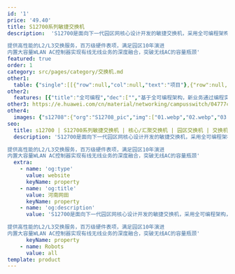 ```yaml
---
id: '1'
price: '49.40'
title: S12700系列敏捷交换机
description:  'S12700是面向下一代园区网核心设计开发的敏捷交换机，采用全可编程架构，灵活快速满足业务需求，新业务6个月即可上线。

提供高性能的L2/L3交换服务，百万级硬件表项，满足园区10年演进
内置大容量WLAN AC控制器实现有线无线业务的深度融合，突破无线AC的容量瓶颈'
featured: true
order: 1
category: src/pages/category/交换机.md
other1: 
  table: {"single":[[{"row":null,"col":null,"text":"项目"},{"row":null,"col":null,"text":"S12704"},{"row":null,"col":null,"text":"S12708"},{"row":null,"col":null,"text":"S12712"}],[{"row":null,"col":null,"text":"交换容量"},{"row":null,"col":null,"text":"28.8/102.4Tbps"},{"row":null,"col":null,"text":"52.48/204.8Tbps"},{"row":null,"col":null,"text":"78.08/307.2Tbps"}],[{"row":null,"col":null,"text":"包转发率"},{"row":null,"col":null,"text":"3600/24000Mpps"},{"row":null,"col":null,"text":"7200/48000Mpps"},{"row":null,"col":null,"text":"10080/86400Mpps"}],[{"row":null,"col":null,"text":"主控板槽位数"},{"row":null,"col":null,"text":"2"},{"row":null,"col":null,"text":"2"},{"row":null,"col":null,"text":"2"}],[{"row":null,"col":null,"text":"交换网板槽位数"},{"row":null,"col":null,"text":"2"},{"row":null,"col":null,"text":"4"},{"row":null,"col":null,"text":"4"}],[{"row":null,"col":null,"text":"业务板槽位数"},{"row":null,"col":null,"text":"4"},{"row":null,"col":null,"text":"8"},{"row":null,"col":null,"text":"12"}],[{"row":null,"col":null,"text":"风扇框"},{"row":null,"col":null,"text":"2"},{"row":null,"col":null,"text":"4"},{"row":null,"col":null,"text":"5"}],[{"row":null,"col":null,"text":"架构"},{"row":null,"col":"3","text":"CLOS架构"}],[{"row":null,"col":null,"text":"冗余设计"},{"row":null,"col":"3","text":"主控、交换网板、电源、风扇框（前后及左后风道）"}],[{"row":null,"col":null,"text":"虚拟化"},{"row":null,"col":"3","text":"支持CSS2交换网硬件集群，集群主控1+N备份，1.92Tbps集群带宽，4μs跨框时延\n支持1：N的虚拟化能力"}],[{"row":null,"col":null,"text":"无线管理"},{"row":null,"col":"3","text":"支持随板AC，每单板最大可管理4K AP，整机管理10K AP\n支持AP接入控制、AP域管理和AP配置模板管理\n支持射频模板管理、统一静态配置和集中动态管理\n支持WLAN基本业务、QoS、安全和用户管理"}],[{"row":null,"col":null,"text":"用户管理"},{"row":null,"col":"3","text":"支持有线无线统一用户管理，每单板管理16K 用户\n支持PPPoE、802.1X、MAC、Portal认证方式\n支持基于流量、时长和DAA（按照目的地址）计费方式\n支持分组分域分时授权方式"}],[{"row":null,"col":null,"text":"iPCA质量感知"},{"row":null,"col":"3","text":"支持直接对业务报文标记以获得丢包数量和丢包率的实时统计\n支持二三层网络网络级和设备级丢包数量和丢包率统计"}],[{"row":null,"col":null,"text":"SVF2.0简化运维"},{"row":null,"col":"3","text":"支持将多达10K个Client节点（接入交换机与AP）虚拟为一台设备管理\n支持2层AS架构\n支持与第三方厂商混合组网管理"}],[{"row":null,"col":null,"text":"数据中心特性"},{"row":null,"col":"3","text":"支持TRILL，FCoE（DCB），EVN，nCenter，EVB，SPB，VxLAN等数据中心特性"}],[{"row":null,"col":null,"text":"Open Flow\n"},{"row":null,"col":"3","text":"支持多控制器\n支持高达九级流表\n支持高达256K流表\n支持Group table\n支持Meter\n支持Open Flow 1.3标准"}],[{"row":null,"col":null,"text":"缓存容量"},{"row":null,"col":"3","text":"支持每端口200ms数据缓存"}],[{"row":null,"col":null,"text":"互通性"},{"row":null,"col":"3","text":"VBST基于VLAN生成树协议（和PVST/PVST+/RPVST互通）\nLNP链路类型协商协议（和DTP相似功能）\nVCMP VLAN集中管理协议（和VTP相似功能）\n\n\n\n详细的互联互通认证与报告，请访问这里。"}]]}
other2:
  features: [{"title":"全可编程","dec":["","基于全可编程架构，新业务通过编程实现，快速灵活，6个月即可上线",""]},{"title":"百万级硬件表项","dec":["","1M MAC表项，3M FIB表项，1M Netstream表项，支持8*100GE、16*40GE高密板卡，满足城域、高校、大企业终端和业务增长",""]},{"title":"有线无线深度融合","dec":["","支持随板AC，最大可管理10K AP；整机无线转发性能可达4T-bit。支持SVF超级虚拟交换网， 将“核心/汇聚+接入交换机+AP”网络架构虚拟化为一台设备进行管理，极简网络运维",""]}]
other3: https://e.huawei.com/cn/material/networking/campusswitch/04777c3fce3b45ee9ab5f3b1333159a3
other4:
  images: {"s12708":{"org":"S12708_pic","img":["01.webp","02.webp","03.webp","04.webp","IMG_7155.webp","IMG_7160.webp"]}}
seo:
  title: s12700 | S12700系列敏捷交换机 | 核心/汇聚交换机 | 园区交换机 | 交换机 | 企业网络
  description: 'S12700是面向下一代园区网核心设计开发的敏捷交换机，采用全可编程架构，灵活快速满足业务需求，新业务6个月即可上线。

提供高性能的L2/L3交换服务，百万级硬件表项，满足园区10年演进
内置大容量WLAN AC控制器实现有线无线业务的深度融合，突破无线AC的容量瓶颈'
  extra:
    - name: 'og:type'
      value: website
      keyName: property
    - name: 'og:title'
      value: 河南网田
      keyName: property
    - name: 'og:description'
      value: 'S12700是面向下一代园区网核心设计开发的敏捷交换机，采用全可编程架构，灵活快速满足业务需求，新业务6个月即可上线。

提供高性能的L2/L3交换服务，百万级硬件表项，满足园区10年演进
内置大容量WLAN AC控制器实现有线无线业务的深度融合，突破无线AC的容量瓶颈'
      keyName: property
    - name: Robots
      value: all
template: product
---
```

